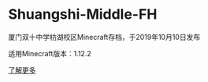 # Shuangshi-Middle-FH
厦门双十中学枋湖校区Minecraft存档，于2019年10月10日发布
                     
适用Minecraft版本：1.12.2
                     
[了解更多](https://dtenmcmaker.github.io/download/fh)
